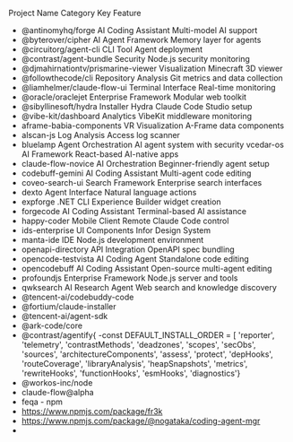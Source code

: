 Project Name              Category                 Key Feature
* @antinomyhq/forge	AI Coding Assistant	Multi-model AI support
* @byterover/cipher	             AI Agent Framework	Memory layer for agents
* @circuitorg/agent-cli	             CLI Tool	Agent deployment
* @contrast/agent-bundle	Security	Node.js security monitoring
* @djmahirnationtv/prismarine-viewer	Visualization	Minecraft 3D viewer
* @followthecode/cli	Repository Analysis	Git metrics and data collection
* @liamhelmer/claude-flow-ui	Terminal Interface	Real-time monitoring
* @oracle/oraclejet	Enterprise Framework	Modular web toolkit
* @sibyllinesoft/hydra	Installer	Hydra Claude Code Studio setup
* @vibe-kit/dashboard	Analytics	VibeKit middleware monitoring
* aframe-babia-components	VR Visualization	A-Frame data components
* alscan-js	Log Analysis	Access log scanner
* bluelamp	Agent Orchestration	AI agent system with security
vcedar-os	AI Framework	React-based AI-native apps
* claude-flow-novice	AI Orchestration	Beginner-friendly agent setup
* codebuff-gemini	AI Coding Assistant	Multi-agent code editing
* coveo-search-ui	Search Framework	Enterprise search interfaces
* dexto	Agent Interface	Natural language actions
* expforge	.NET CLI	Experience Builder widget creation
* forgecode	AI Coding Assistant	Terminal-based AI assistance
* happy-coder	Mobile Client	Remote Claude Code control
* ids-enterprise	UI Components	Infor Design System
* manta-ide	IDE	Node.js development environment
* openapi-directory	API Integration	OpenAPI spec bundling
* opencode-testvista	AI Coding Agent	Standalone code editing
* opencodebuff	AI Coding Assistant	Open-source multi-agent editing
* profoundjs	Enterprise Framework	Node.js server and tools
* qwksearch	AI Research Agent	Web search and knowledge discovery
* @tencent-ai/codebuddy-code
* @fortium/claude-installer
* @tencent-ai/agent-sdk
* @ark-code/core
* @contrast/agentify{ -const DEFAULT_INSTALL_ORDER = [  'reporter',  'telemetry',  'contrastMethods',  'deadzones',  'scopes',  'secObs',  'sources',  'architectureComponents',  'assess',  'protect',  'depHooks',  'routeCoverage',  'libraryAnalysis',  'heapSnapshots',  'metrics',  'rewriteHooks',  'functionHooks',  'esmHooks',  'diagnostics'}
* @workos-inc/node
* claude-flow@alpha
* feqa - npm
* https://www.npmjs.com/package/fr3k
* https://www.npmjs.com/package/@nogataka/coding-agent-mgr
* 
